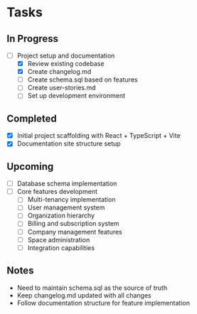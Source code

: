 # Tasks

## In Progress
- [ ] Project setup and documentation
  - [x] Review existing codebase
  - [x] Create changelog.md
  - [ ] Create schema.sql based on features
  - [ ] Create user-stories.md
  - [ ] Set up development environment

## Completed
- [x] Initial project scaffolding with React + TypeScript + Vite
- [x] Documentation site structure setup

## Upcoming
- [ ] Database schema implementation
- [ ] Core features development
  - [ ] Multi-tenancy implementation
  - [ ] User management system
  - [ ] Organization hierarchy
  - [ ] Billing and subscription system
  - [ ] Company management features
  - [ ] Space administration
  - [ ] Integration capabilities

## Notes
- Need to maintain schema.sql as the source of truth
- Keep changelog.md updated with all changes
- Follow documentation structure for feature implementation
